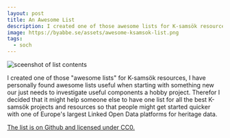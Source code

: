 ```yaml
---
layout: post
title: An Awesome List
description: I created one of those awesome lists for K-samsök resources.
image: https://byabbe.se/assets/awesome-ksamsok-list.png
tags:
  - soch
---
```


![sceenshot of list contents](https://byabbe.se/assets/awesome-ksamsok-list.png)

I created one of those "awesome lists" for K-samsök resources, I have personally found awesome lists useful when starting with something new our just needs to investigate useful components a hobby project. Therefor I decided that it might help someone else to have one list for all the best K-samsök projects and resources so that people might get started quicker with one of Europe's largest Linked Open Data platforms for heritage data.

[The list is on Github and licensed under CC0.](https://github.com/Abbe98/awesome-k-samsok)
